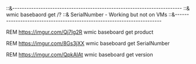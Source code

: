 ::&------------------------------------------------------------------------
::& wmic basebaord get /?
::& SerialNumber - Working but not on VMs
::&------------------------------------------------------------------------

REM https://imgur.com/Qj7Ig2R
wmic baseboard get product

REM https://imgur.com/8Gs3jXX
wmic baseboard get SerialNumber

REM https://imgur.com/QpkAlAt
wmic baseboard get version

